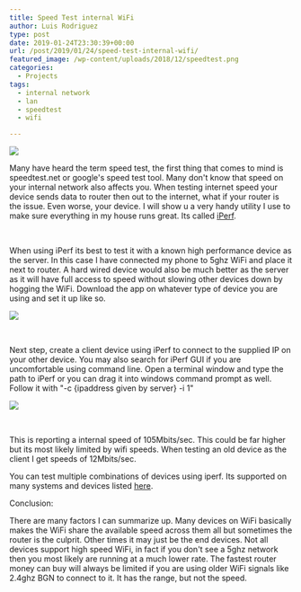 ```yaml
---
title: Speed Test internal WiFi
author: Luis Rodriguez
type: post
date: 2019-01-24T23:30:39+00:00
url: /post/2019/01/24/speed-test-internal-wifi/
featured_image: /wp-content/uploads/2018/12/speedtest.png
categories:
  - Projects
tags:
  - internal network
  - lan
  - speedtest
  - wifi

---
```


![](/uploads/2018/12/speedtest.png)

Many have heard the term speed test, the first thing that comes to mind is speedtest.net or google's speed test tool. Many don't know that speed on your internal network also affects you. When testing internet speed your device sends data to router then out to the internet, what if your router is the issue. Even worse, your device. I will show u a very handy utility I use to make sure everything in my house runs great. Its called [iPerf][2].

<!--more-->

&nbsp;

When using iPerf its best to test it with a known high performance device as the server. In this case I have connected my phone to 5ghz WiFi and place it next to router. A hard wired device would also be much better as the server as it will have full access to speed without slowing other devices down by hogging the WiFi. Download the app on whatever type of device you are using and set it up like so.

![](/uploads/2018/12/photo_2018-12-06_11-46-01.jpg)

&nbsp;

Next step, create a client device using iPerf to connect to the supplied IP on your other device. You may also search for iPerf GUI if you are uncomfortable using command line. Open a terminal window and type the path to iPerf or you can drag it into windows command prompt as well. Follow it with "-c {ipaddress given by server} -i 1"

![](/uploads/2018/12/1-7.png)

&nbsp;

This is reporting a internal speed of 105Mbits/sec. This could be far higher but its most likely limited by wifi speeds. When testing an old device as the client I get speeds of 12Mbits/sec.

You can test multiple combinations of devices using iperf. Its supported on many systems and devices listed [here][2].

Conclusion:

There are many factors I can summarize up. Many devices on WiFi basically makes the WiFi share the available speed across them all but sometimes the router is the culprit. Other times it may just be the end devices. Not all devices support high speed WiFi, in fact if you don't see a 5ghz network then you most likely are running at a much lower rate. The fastest router money can buy will always be limited if you are using older WiFi signals like 2.4ghz BGN to connect to it. It has the range, but not the speed.

 [2]: https://iperf.fr/iperf-download.php